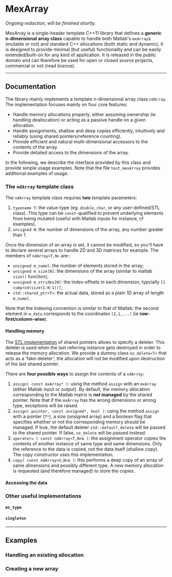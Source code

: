 MexArray
========

_Ongoing redaction, will be finished shortly._

MexArray is a single-header template C++11 library that defines a **generic n-dimensional array class** capable to handle both Matlab's `mxArray`s (mutable or not) and standard C++ allocations (both static and dynamic). It is designed to provide minimal (but useful) functionality and can be easily extended/built-on for any kind of application. It is released in the public domain and can therefore be used for open or closed source projects, commercial or not (read licence).

---

## Documentation

The library mainly implements a template n-dimensional array class `ndArray`. The implementation focuses mainly on four core features:

- Handle memory allocations properly, either assuming ownership (ie handling deallocation) or acting as a passive handle on a given allocation.
- Handle assignments, shallow and deep copies efficiently, intuitively and reliably (using shared pointers/reference counting).
- Provide efficient and natural multi-dimensional accessors to the contents of the array.
- Provide detailed access to the dimensions of the array.

In the following, we describe the interface provided by this class and provide simple usage examples. Note that the file `test_mexArray` provides additional examples of usage.

### The `ndArray` template class

The `ndArray` template class requires **two** template parameters:

1. `typename T`: the value-type (eg. `double`, `char`, or any user-defined/STL class). This type can be `const`-qualified to prevent underlying elements from being mutated (useful with Matlab inputs for instance, cf examples).
2. `unsigned N`: the number of dimensions of the array, any number greater than 1.

Once the dimension of an array is set, it cannot be modified, so you'll have to declare several arrays to handle 2D and 3D matrices for example. The members of `ndArray<T,N>` are::
- `unsigned m_numel`: the number of elements stored in the array;
- `unsigned m_size[N]`: the dimensions of the array (similar to matlab `size()` function);
- `unsigned m_strides[N]`: the index-offsets in each dimension, typcially `[1 cumprod(size(1:N-1))]`;
- `std::shared_ptr<T>`: the actual data, stored as a plain 1D array of length `m_numel`.

Note that the indexing convention is similar to that of Matlab: the second element in `m_data` corresponds to the coordinates `(2,1,...)` (ie **row-first/column-wise**).

#### Handling memory

The [STL implementation](http://www.cplusplus.com/reference/memory/shared_ptr/) of shared pointers allows to specify a deleter. This deleter is used when the last referring instance gets destroyed in order to release the memory allocation. We provide a dummy class `no_delete<T>` that acts as a 'fake-deleter'; the allocation will not be modified upon destruction of the last shared pointer.

There are **four possible ways** to assign the contents of a `ndArray`:

1. `assign( const mxArray* )`: using the method `assign` with an `mxArray` (either Matlab input or output). By default, the memory allocation corresponding to the Matlab matrix is **not managed** by the shared pointer. Note that if the `mxArray` has the wrong dimensions or wrong type, exceptions will be raised.
2. `assign( pointer, const unsigned*, bool )`: using the method `assign` with a pointer (`T*`), a size (unsigned array) and a boolean flag that specifies whether or not the corresponding memory should be managed. If true, the default deleter `std::default_delete` will be passed to the shared pointer. If false, `no_delete` will be passed instead.
3. `operator= ( const ndArray<T,N>& )`: the assignment operator copies the contents of another instance of same type and same dimensions. Only the reference to the data is copied, not the data itself (shallow copy). The copy constructor uses this implementation.
4. `copy( const ndArray<U,N>& )`: this performs a deep copy of an array of same dimensions and possibly different type. A new memory allocation is requested (and therefore managed) to store the copies.

#### Accessing the data



### Other useful implementations

#### `mx_type`

#### `singleton`

---

## Examples

### Handling an existing allocation

### Creating a new array
